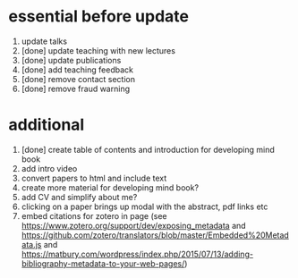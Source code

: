 # essential before update

1. update talks
1. [done] update teaching with new lectures
1. [done] update publications
1. [done] add teaching feedback 
1. [done] remove contact section
1. [done] remove fraud warning

# additional

1. [done] create table of contents and introduction for developing mind book
1. add intro video
1. convert papers to html and include text
1. create more material for developing mind book?
1. add CV and simplify about me?
1. clicking on a paper brings up modal with the abstract, pdf links etc
1. embed citations for zotero in page (see https://www.zotero.org/support/dev/exposing_metadata and https://github.com/zotero/translators/blob/master/Embedded%20Metadata.js and https://matbury.com/wordpress/index.php/2015/07/13/adding-bibliography-metadata-to-your-web-pages/)